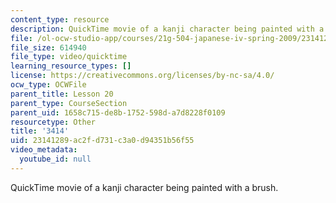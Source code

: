 ```yaml
---
content_type: resource
description: QuickTime movie of a kanji character being painted with a brush.
file: /ol-ocw-studio-app/courses/21g-504-japanese-iv-spring-2009/23141289ac2fd731c3a0d94351b56f55_3414.mov
file_size: 614940
file_type: video/quicktime
learning_resource_types: []
license: https://creativecommons.org/licenses/by-nc-sa/4.0/
ocw_type: OCWFile
parent_title: Lesson 20
parent_type: CourseSection
parent_uid: 1658c715-de8b-1752-598d-a7d8228f0109
resourcetype: Other
title: '3414'
uid: 23141289-ac2f-d731-c3a0-d94351b56f55
video_metadata:
  youtube_id: null
---
```

QuickTime movie of a kanji character being painted with a brush.